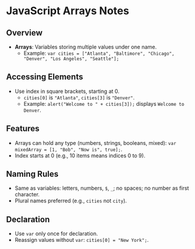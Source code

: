 
JavaScript Arrays Notes
=======================

Overview
--------

-   **Arrays**: Variables storing multiple values under one name.
    -   Example: `var cities = ["Atlanta", "Baltimore", "Chicago", "Denver", "Los Angeles", "Seattle"];`

Accessing Elements
------------------

-   Use index in square brackets, starting at 0.
    -   `cities[0]` is `"Atlanta"`, `cities[3]` is `"Denver"`.
    -   Example: `alert("Welcome to " + cities[3]);` displays `Welcome to Denver`.

Features
--------

-   Arrays can hold any type (numbers, strings, booleans, mixed): `var mixedArray = [1, "Bob", "Now is", true];`.
-   Index starts at 0 (e.g., 10 items means indices 0 to 9).

Naming Rules
------------

-   Same as variables: letters, numbers, `$`, `_`; no spaces; no number as first character.
-   Plural names preferred (e.g., `cities` not `city`).

Declaration
-----------

-   Use `var` only once for declaration.
-   Reassign values without `var`: `cities[0] = "New York";`.